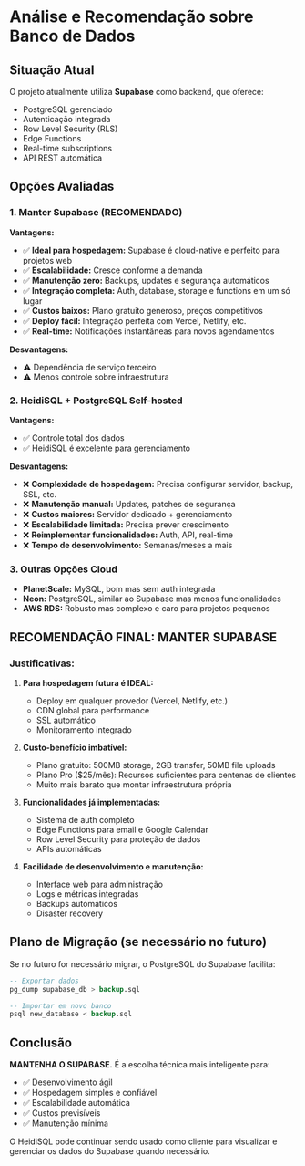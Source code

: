 # Análise e Recomendação sobre Banco de Dados

## Situação Atual
O projeto atualmente utiliza **Supabase** como backend, que oferece:
- PostgreSQL gerenciado
- Autenticação integrada
- Row Level Security (RLS)
- Edge Functions
- Real-time subscriptions
- API REST automática

## Opções Avaliadas

### 1. Manter Supabase (RECOMENDADO)
**Vantagens:**
- ✅ **Ideal para hospedagem:** Supabase é cloud-native e perfeito para projetos web
- ✅ **Escalabilidade:** Cresce conforme a demanda
- ✅ **Manutenção zero:** Backups, updates e segurança automáticos
- ✅ **Integração completa:** Auth, database, storage e functions em um só lugar
- ✅ **Custos baixos:** Plano gratuito generoso, preços competitivos
- ✅ **Deploy fácil:** Integração perfeita com Vercel, Netlify, etc.
- ✅ **Real-time:** Notificações instantâneas para novos agendamentos

**Desvantagens:**
- ⚠️ Dependência de serviço terceiro
- ⚠️ Menos controle sobre infraestrutura

### 2. HeidiSQL + PostgreSQL Self-hosted
**Vantagens:**
- ✅ Controle total dos dados
- ✅ HeidiSQL é excelente para gerenciamento

**Desvantagens:**
- ❌ **Complexidade de hospedagem:** Precisa configurar servidor, backup, SSL, etc.
- ❌ **Manutenção manual:** Updates, patches de segurança
- ❌ **Custos maiores:** Servidor dedicado + gerenciamento
- ❌ **Escalabilidade limitada:** Precisa prever crescimento
- ❌ **Reimplementar funcionalidades:** Auth, API, real-time
- ❌ **Tempo de desenvolvimento:** Semanas/meses a mais

### 3. Outras Opções Cloud
- **PlanetScale:** MySQL, bom mas sem auth integrada
- **Neon:** PostgreSQL, similar ao Supabase mas menos funcionalidades
- **AWS RDS:** Robusto mas complexo e caro para projetos pequenos

## RECOMENDAÇÃO FINAL: MANTER SUPABASE

### Justificativas:

1. **Para hospedagem futura é IDEAL:**
   - Deploy em qualquer provedor (Vercel, Netlify, etc.)
   - CDN global para performance
   - SSL automático
   - Monitoramento integrado

2. **Custo-benefício imbatível:**
   - Plano gratuito: 500MB storage, 2GB transfer, 50MB file uploads
   - Plano Pro ($25/mês): Recursos suficientes para centenas de clientes
   - Muito mais barato que montar infraestrutura própria

3. **Funcionalidades já implementadas:**
   - Sistema de auth completo
   - Edge Functions para email e Google Calendar
   - Row Level Security para proteção de dados
   - APIs automáticas

4. **Facilidade de desenvolvimento e manutenção:**
   - Interface web para administração
   - Logs e métricas integradas
   - Backups automáticos
   - Disaster recovery

## Plano de Migração (se necessário no futuro)

Se no futuro for necessário migrar, o PostgreSQL do Supabase facilita:

```sql
-- Exportar dados
pg_dump supabase_db > backup.sql

-- Importar em novo banco
psql new_database < backup.sql
```

## Conclusão

**MANTENHA O SUPABASE.** É a escolha técnica mais inteligente para:
- ✅ Desenvolvimento ágil
- ✅ Hospedagem simples e confiável
- ✅ Escalabilidade automática
- ✅ Custos previsíveis
- ✅ Manutenção mínima

O HeidiSQL pode continuar sendo usado como cliente para visualizar e gerenciar os dados do Supabase quando necessário.